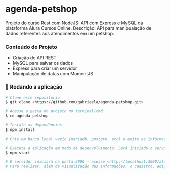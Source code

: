# agenda-petshop
Projeto do curso Rest com NodeJS: API com Express e MySQL da plataforma Alura Cursos Online.
Descrição: API para manipualação de dados referentes aos atendimentos em um petshop. 

### Conteúdo do Projeto
- Criação de API REST
- MySQL para salvar os dados
- Express para criar um servidor
- Manipulação de datas com MomentJS

### 🎲 Rodando a aplicação

```bash
# Clone este repositório
$ git clone <https://github.com/gabrieela/agenda-petshop.git>

# Acesse a pasta do projeto no terminal/cmd
$ cd agenda-petshop

# Instale as dependências
$ npm install

# Crie um banco local vazio (mariadb, postgre, etc) e edite as informações de acordo, caso necessário, do arquivo em infraestrutura/conexao.js

# Execute a aplicação em modo de desenvolvimento. Será iniciado o servidor e criadas as tabelas no banco local
$ npm start

# O servidor iniciará na porta:3000 - acesse <http://localhost:3000/atendimentos>
# Para realizar, além da visualização das informações, o cadastro, edição, e remoção de informações, utilize uma ferramenta como Postman/Insomnia.

```
